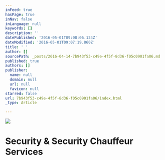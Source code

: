 ```yaml
---
inFeed: true
hasPage: true
inNav: false
inLanguage: null
keywords: []
description: ''
datePublished: '2016-05-01T09:08:06.124Z'
dateModified: '2016-05-01T09:07:19.860Z'
title: ' '
author: []
sourcePath: _posts/2016-04-14-7b943f53-c49e-4f5f-8d36-f05c0901fa06.md
published: true
authors: []
publisher:
  name: null
  domain: null
  url: null
  favicon: null
starred: false
url: 7b943f53-c49e-4f5f-8d36-f05c0901fa06/index.html
_type: Article

---
```

![](https://the-grid-user-content.s3-us-west-2.amazonaws.com/2f77f484-061a-448d-8881-fee68532928c.jpg)

# 

# Security & Security Chauffeur Services
